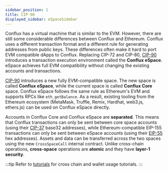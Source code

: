 ```yaml
---
sidebar_position: 1
title: CIP-90
displayed_sidebar: eSpaceSidebar
---
```


Conflux has a virtual machine that is similar to the EVM. However, there are still some considerable differences between Conflux and Ethereum. Conflux uses a different transaction format and a different rule for generating addresses from public keys. These differences often make it hard to port EVM compatible dApps to Conflux. Replacing CIP-72 and CIP-80, [CIP-90](https://github.com/Conflux-Chain/CIPs/blob/master/CIPs/cip-90.md) introduces a transaction execution environment called the **Conflux eSpace**. eSpace achieves full EVM compatibility without changing the existing accounts and transactions.

[CIP-90](https://github.com/Conflux-Chain/CIPs/blob/master/CIPs/cip-90.md) introduces a new fully EVM-compatible space. The new space is called **Conflux eSpace**, while the current space is called **Conflux Core** space. Conflux eSpace follows the same rule as Ethereum's EVM and supports RPCs like ```eth_getBalance```. As a result, existing tooling from the Ethereum ecosystem (MetaMask, Truffle, Remix, Hardhat, web3.js, ethers.js) can be used on Conflux eSpace directly.

Accounts in Conflux Core and Conflux eSpace are **separated**. This means that Conflux transactions can only be sent between core space accounts (using their [CIP-37](https://github.com/Conflux-Chain/CIPs/blob/master/CIPs/cip-37.md) base32 addresses), while Ethereum-compatible EIP-155 transactions can only be sent between eSpace accounts (using their [EIP-55](https://eips.ethereum.org/EIPS/eip-55) hex addresses). Assets and data can be transferred across the two spaces using the new ```CrossSpaceCall``` internal contract. Unlike cross-chain operations, **cross-space** operations are **atomic** and they have **layer-1 security**.

:::tip
Refer to [tutorials](../../general/tutorials/) for cross chain and wallet usage tutorials.
:::
